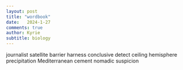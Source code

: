 ```yaml
---
layout: post
title: "wordbook"
date:   2024-1-27
comments: true
author: Kyrie
subtitle: biology
---
```


journalist
satellite
barrier
harness
conclusive
detect
ceiling
hemisphere
precipitation
Mediterranean
cement
nomadic
suspicion


